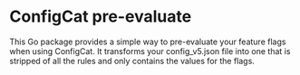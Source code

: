 # ConfigCat pre-evaluate

This Go package provides a simple way to pre-evaluate your feature flags when using ConfigCat. It transforms your config_v5.json file into one that is stripped of all the rules and only contains the values for the flags.
